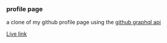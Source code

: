 ### profile page

a clone of my github profile page using the [github graphql api](https://www.google.com/url?q=https://developer.github.com/v4/explorer/&sa=D&ust=1605672764746000&usg=AFQjCNHdudbZxtrE39oSrvRguUAZ35MArA)

[Live link]()